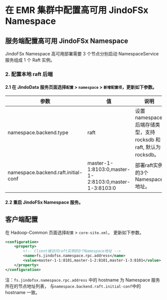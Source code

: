 # 在 EMR 集群中配置高可用 JindoFSx Namespace

## 服务端配置高可用 JindoFSx Namespace
JindoFSx Namespace 高可用部署需要 3 个节点分别启动 NamespaceService 服务组成 1 个 Raft 实例。

### 2. 配置本地 raft 后端

#### 2.1 在 JindoData 服务页面选择`配置` > `namespace` > `新增配置项`，更新如下参数。

| 参数             | 值              | 说明                                                |                                           
| ----------------------------------- |--------|---------------------------------------------------|
| namespace.backend.type  | raft            | 设置namespace后端存储类型，支持 rocksdb 和 raft, 默认为 rocksdb。 |
| namespace.backend.raft.initial-conf  | master-1-1:8103:0,master-1-2:8103:0,master-1-3:8103:0 | 部署raft实例的3个Namespace地址。                           |

#### 2.2 重启 JindoFSx Namespace 服务。

## 客户端配置

在 Hadoop-Common 页面选择`配置` > `core-site.xml`， 更新如下参数。
```xml
<configuration>
    <property>
        <!-- Client端访问raft实例的3个Namespace地址 -->
        <name>fs.jindofsx.namespace.rpc.address</name>
        <value>master-1-1:8101,master-1-2:8101,master-1-3:8101</value>
    </property>
</configuration>
```

注：`fs.jindofsx.namespace.rpc.address` 中的 hostname 为 Namespace 服务所在的节点地址列表， 与`namespace.backend.raft.initial-conf`中的 hostname 一致。